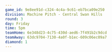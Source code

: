 ```yaml
---
game_id: 9e8ee91d-c324-4c4a-9c61-eb7bca09e250
division: Machine Pitch - Central Swan Hills
round: 3
day: Friday
time: 5pm
teamHome: 6e348d23-4c75-430d-aed6-7f491b2c9dcd
teamAway: 63dc9704-7130-4a0f-b1ec-609c06ec09a7
diamond: 1
---
```

